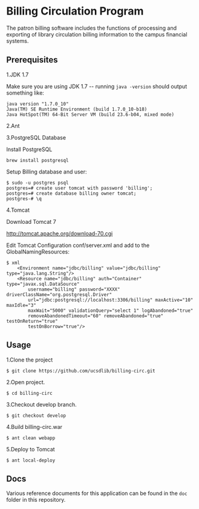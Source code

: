 # Billing Circulation Program

The patron billing software includes the functions of processing and exporting of library circulation billing information to the campus financial systems.

## Prerequisites

1.JDK 1.7

Make sure you are using JDK 1.7 -- running ```java -version``` should output something like:

```
java version "1.7.0_10"
Java(TM) SE Runtime Environment (build 1.7.0_10-b18)
Java HotSpot(TM) 64-Bit Server VM (build 23.6-b04, mixed mode)
```

2.Ant

3.PostgreSQL Database

Install PostgreSQL

```
brew install postgresql
```

Setup Billing database and user:

```
$ sudo -u postgres psql
postgres=# create user tomcat with password 'billing';
postgres=# create database billing owner tomcat;
postgres-# \q
```

4.Tomcat

Download Tomcat 7

http://tomcat.apache.org/download-70.cgi

Edit Tomcat Configuration  conf/server.xml and add to the GlobalNamingResources:

```
$ xml
    <Environment name="jdbc/billing" value="jdbc/billing" type="java.lang.String"/>
    <Resource name="jdbc/billing" auth="Container" type="javax.sql.DataSource"
        username="billing" password="XXXX" driverClassName="org.postgresql.Driver"
        url="jdbc:postgresql://localhost:3306/billing" maxActive="10" maxIdle="3"
        maxWait="5000" validationQuery="select 1" logAbandoned="true"
        removeAbandonedTimeout="60" removeAbandoned="true" testOnReturn="true"
        testOnBorrow="true"/>
```

## Usage

1.Clone the project

```
$ git clone https://github.com/ucsdlib/billing-circ.git
```

2.Open project.

```
$ cd billing-circ
```

3.Checkout develop branch.

```
$ git checkout develop
```

4.Build billing-circ.war

```
$ ant clean webapp
```

5.Deploy to Tomcat

```
$ ant local-deploy
```

## Docs
Various reference documents for this application can be found in the `doc` folder in this repository.
